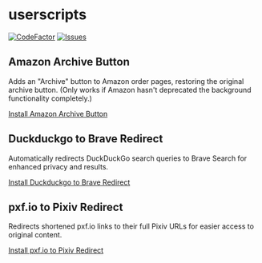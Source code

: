 # userscripts

[![CodeFactor](https://www.codefactor.io/repository/github/nive9/userscripts/badge/main)](https://www.codefactor.io/repository/github/nive9/userscripts/overview/main)
[![Issues](https://img.shields.io/github/issues/Nive9/userscripts)](https://github.com/Nive9/userscripts/issues)


## Amazon Archive Button

Adds an "Archive" button to Amazon order pages, restoring the original archive button. (Only works if Amazon hasn't deprecated the background functionality completely.)

[Install Amazon Archive Button](https://raw.githubusercontent.com/nive9/userscripts/main/amazon-archive-button.user.js)


## Duckduckgo to Brave Redirect

Automatically redirects DuckDuckGo search queries to Brave Search for enhanced privacy and results.

[Install Duckduckgo to Brave Redirect](https://raw.githubusercontent.com/nive9/userscripts/main/duckduckgo-to-brave-redirect.user.js)


## pxf.io to Pixiv Redirect

Redirects shortened pxf.io links to their full Pixiv URLs for easier access to original content.

[Install pxf.io to Pixiv Redirect](https://raw.githubusercontent.com/nive9/userscripts/main/pxfio-pixiv-redirect.user.js)